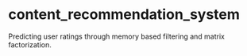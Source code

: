 # content_recommendation_system
Predicting user ratings through memory based filtering and matrix factorization.
